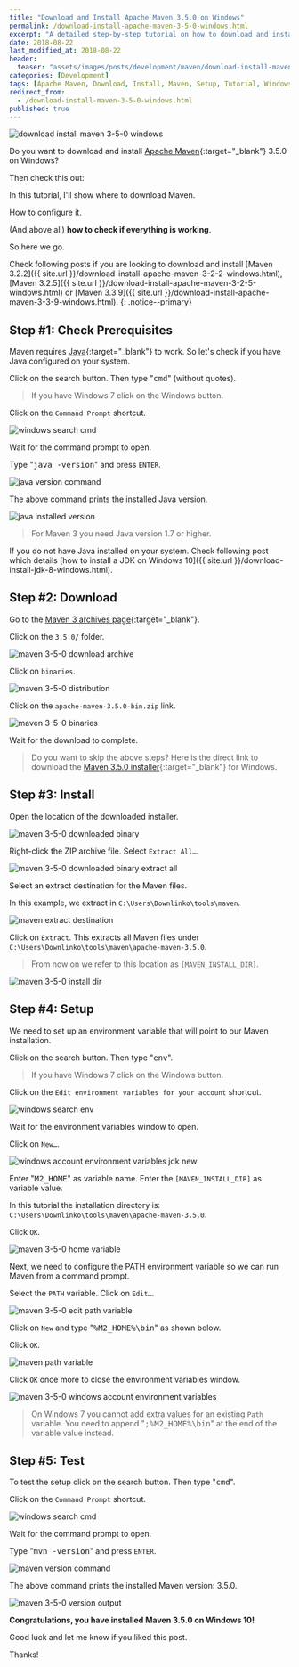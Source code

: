 ```yaml
---
title: "Download and Install Apache Maven 3.5.0 on Windows"
permalink: /download-install-apache-maven-3-5-0-windows.html
excerpt: "A detailed step-by-step tutorial on how to download and install Apache Maven 3.5.0 on Windows 10."
date: 2018-08-22
last_modified_at: 2018-08-22
header:
  teaser: "assets/images/posts/development/maven/download-install-maven-3-5-0-windows.png"
categories: [Development]
tags: [Apache Maven, Download, Install, Maven, Setup, Tutorial, Windows]
redirect_from:
  - /download-install-maven-3-5-0-windows.html
published: true
---
```


<img src="{{ site.url }}/assets/images/posts/development/maven/download-install-maven-3-5-0-windows.png" alt="download install maven 3-5-0 windows" class="align-right title-image">

Do you want to download and install [Apache Maven](https://maven.apache.org/){:target="_blank"} 3.5.0 on Windows?

Then check this out:

In this tutorial, I'll show where to download Maven.

How to configure it.

(And above all) **how to check if everything is working**.

So here we go.

Check following posts if you are looking to download and install [Maven 3.2.2]({{ site.url }}/download-install-apache-maven-3-2-2-windows.html), [Maven 3.2.5]({{ site.url }}/download-install-apache-maven-3-2-5-windows.html) or [Maven 3.3.9]({{ site.url }}/download-install-apache-maven-3-3-9-windows.html).
{: .notice--primary}

## Step #1: Check Prerequisites

Maven requires [Java](http://www.oracle.com/technetwork/java/javase/downloads/index.html){:target="_blank"} to work. So let's check if you have Java configured on your system.

Click on the search button. Then type "<kbd>cmd</kbd>" (without quotes).

> If you have Windows 7 click on the Windows button.

Click on the `Command Prompt` shortcut.

<img src="{{ site.url }}/assets/images/posts/development/windows-search-cmd.png" alt="windows search cmd">

Wait for the command prompt to open.

Type "<kbd>java -version</kbd>" and press `ENTER`.

<img src="{{ site.url }}/assets/images/posts/development/java-version-command.png" alt="java version command">

The above command prints the installed Java version.

<img src="{{ site.url }}/assets/images/posts/development/java-installed-version.png" alt="java installed version">

> For Maven 3 you need Java version 1.7 or higher.

If you do not have Java installed on your system. Check following post which details [how to install a JDK on Windows 10]({{ site.url }}/download-install-jdk-8-windows.html).

## Step #2: Download

Go to the [Maven 3 archives page](https://archive.apache.org/dist/maven/maven-3/){:target="_blank"}.

Click on the `3.5.0/` folder.

<img src="{{ site.url }}/assets/images/posts/development/maven/maven-3-5-0-download-archive.png" alt="maven 3-5-0 download archive">

Click on `binaries`.

<img src="{{ site.url }}/assets/images/posts/development/maven/maven-3-5-0-distribution.png" alt="maven 3-5-0 distribution">

Click on the `apache-maven-3.5.0-bin.zip` link.

<img src="{{ site.url }}/assets/images/posts/development/maven/maven-3-5-0-binaries.png" alt="maven 3-5-0 binaries">

Wait for the download to complete.

> Do you want to skip the above steps? Here is the direct link to download the [Maven 3.5.0 installer](https://archive.apache.org/dist/maven/maven-3/3.5.0/binaries/apache-maven-3.5.0-bin.zip){:target="_blank"} for Windows.

## Step #3: Install

Open the location of the downloaded installer.

<img src="{{ site.url }}/assets/images/posts/development/maven/maven-3-5-0-downloaded-binary.png" alt="maven 3-5-0 downloaded binary">

Right-click the ZIP archive file. Select `Extract All…`.

<img src="{{ site.url }}/assets/images/posts/development/maven/maven-3-5-0-downloaded-binary-extract-all.png" alt="maven 3-5-0 downloaded binary extract all">

Select an extract destination for the Maven files.

In this example, we extract in `C:\Users\Downlinko\tools\maven`.

<img src="{{ site.url }}/assets/images/posts/development/maven/maven-extract-destination.png" alt="maven extract destination">

Click on `Extract`. This extracts all Maven files under `C:\Users\Downlinko\tools\maven\apache-maven-3.5.0`.

> From now on we refer to this location as `[MAVEN_INSTALL_DIR]`.

<img src="{{ site.url }}/assets/images/posts/development/maven/maven-3-5-0-install-dir.png" alt="maven 3-5-0 install dir">

## Step #4: Setup

We need to set up an environment variable that will point to our Maven installation.

Click on the search button. Then type "<kbd>env</kbd>".

> If you have Windows 7 click on the Windows button.

Click on the `Edit environment variables for your account` shortcut.

<img src="{{ site.url }}/assets/images/posts/development/windows-search-env.png" alt="windows search env">

Wait for the environment variables window to open.

Click on `New…`.

<img src="{{ site.url }}/assets/images/posts/development/windows-account-environment-variables-jdk-new.png" alt="windows account environment variables jdk new">

Enter "<kbd>M2_HOME</kbd>" as variable name. Enter the `[MAVEN_INSTALL_DIR]` as variable value.

In this tutorial the installation directory is: `C:\Users\Downlinko\tools\maven\apache-maven-3.5.0`.

Click `OK`.

<img src="{{ site.url }}/assets/images/posts/development/maven/maven-3-5-0-home-variable.png" alt="maven 3-5-0 home variable">

Next, we need to configure the PATH environment variable so we can run Maven from a command prompt.

Select the `PATH` variable. Click on `Edit…`.

<img src="{{ site.url }}/assets/images/posts/development/maven/maven-3-5-0-edit-path-variable.png" alt="maven 3-5-0 edit path variable">

Click on `New` and type "<kbd>%M2_HOME%\bin</kbd>" as shown below.

Click `OK`.

<img src="{{ site.url }}/assets/images/posts/development/maven/maven-path-variable.png" alt="maven path variable">

Click `OK` once more to close the environment variables window.

<img src="{{ site.url }}/assets/images/posts/development/maven/maven-3-5-0-windows-account-environment-variables.png" alt="maven 3-5-0 windows account environment variables">

> On Windows 7 you cannot add extra values for an existing `Path` variable. You need to append "<kbd>;%M2_HOME%\bin</kbd>" at the end of the variable value instead.

## Step #5: Test

To test the setup click on the search button. Then type "<kbd>cmd</kbd>".

Click on the `Command Prompt` shortcut.

<img src="{{ site.url }}/assets/images/posts/development/windows-search-cmd.png" alt="windows search cmd">

Wait for the command prompt to open.

Type "<kbd>mvn -version</kbd>" and press `ENTER`.

<img src="{{ site.url }}/assets/images/posts/development/maven/maven-version-command.png" alt="maven version command">

The above command prints the installed Maven version: 3.5.0.

<img src="{{ site.url }}/assets/images/posts/development/maven/maven-3-5-0-version-output.png" alt="maven 3-5-0 version output">

**Congratulations, you have installed Maven 3.5.0 on Windows 10!**

Good luck and let me know if you liked this post.

Thanks!
